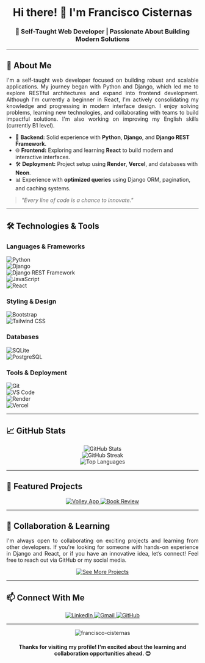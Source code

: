 <h1 align="center">Hi there! 👋 I'm Francisco Cisternas</h1>

<h3 align="center">🚀 Self-Taught Web Developer | Passionate About Building Modern Solutions</h3>

---

<h2>🌟 About Me</h2>

<p align="justify">
I'm a self-taught web developer focused on building robust and scalable applications. My journey began with Python and Django, which led me to explore RESTful architectures and expand into frontend development. Although I'm currently a beginner in React, I'm actively consolidating my knowledge and progressing in modern interface design. I enjoy solving problems, learning new technologies, and collaborating with teams to build impactful solutions. I'm also working on improving my English skills (currently B1 level).
</p>

- 🐍 **Backend:** Solid experience with **Python**, **Django**, and **Django REST Framework**.  
- 🌐 **Frontend:** Exploring and learning **React** to build modern and interactive interfaces.  
- 🛠️ **Deployment:** Project setup using **Render**, **Vercel**, and databases with **Neon**.  
- 📊 Experience with **optimized queries** using Django ORM, pagination, and caching systems.

> _"Every line of code is a chance to innovate."_

---

<h2>🛠️ Technologies & Tools</h2>

<h3>Languages & Frameworks</h3>

![Python](https://img.shields.io/badge/-Python-3776AB?style=flat-square&logo=python&logoColor=white)  
![Django](https://img.shields.io/badge/-Django-092E20?style=flat-square&logo=django&logoColor=white)  
![Django REST Framework](https://img.shields.io/badge/-DRF-FF1709?style=flat-square&logo=django&logoColor=white)  
![JavaScript](https://img.shields.io/badge/-JavaScript-F7DF1E?style=flat-square&logo=javascript&logoColor=black)  
![React](https://img.shields.io/badge/-React-61DAFB?style=flat-square&logo=react&logoColor=black)  

<h3>Styling & Design</h3>

![Bootstrap](https://img.shields.io/badge/-Bootstrap-7952B3?style=flat-square&logo=bootstrap&logoColor=white)  
![Tailwind CSS](https://img.shields.io/badge/-Tailwind_CSS-38B2AC?style=flat-square&logo=tailwind-css&logoColor=white)  

<h3>Databases</h3>

![SQLite](https://img.shields.io/badge/-SQLite-003B57?style=flat-square&logo=sqlite&logoColor=white)  
![PostgreSQL](https://img.shields.io/badge/-PostgreSQL-336791?style=flat-square&logo=postgresql&logoColor=white)  

<h3>Tools & Deployment</h3>

![Git](https://img.shields.io/badge/-Git-F05032?style=flat-square&logo=git&logoColor=white)  
![VS Code](https://img.shields.io/badge/-VS_Code-007ACC?style=flat-square&logo=visual-studio-code&logoColor=white)  
![Render](https://img.shields.io/badge/-Render-0466C8?style=flat-square&logo=render&logoColor=white)  
![Vercel](https://img.shields.io/badge/-Vercel-000000?style=flat-square&logo=vercel&logoColor=white)  

---

<h2>📈 GitHub Stats</h2>

<div align="center">
  <img src="https://github-readme-stats.vercel.app/api?username=Yustomper&show_icons=true&theme=radical" alt="GitHub Stats" />
</div>

<div align="center">
  <img src="https://github-readme-streak-stats.herokuapp.com/?user=Yustomper&theme=radical" alt="GitHub Streak" />
</div>

<div align="center">
  <img src="https://github-readme-stats.vercel.app/api/top-langs/?username=Yustomper&layout=compact&theme=radical" alt="Top Languages" />
</div>

---

<h2>🚀 Featured Projects</h2>

<div align="center">
  <a href="https://github.com/Yustomper/volley-2">
    <img src="https://github-readme-stats.vercel.app/api/pin/?username=Yustomper&repo=volley-2&theme=radical" alt="Volley App" />
  </a>
  <a href="https://github.com/Yustomper/Book-review">
    <img src="https://github-readme-stats.vercel.app/api/pin/?username=Yustomper&repo=Book-review&theme=radical" alt="Book Review" />
  </a>
</div>

---

<h2>🤝 Collaboration & Learning</h2>

<p align="justify">
I'm always open to collaborating on exciting projects and learning from other developers. If you're looking for someone with hands-on experience in Django and React, or if you have an innovative idea, let’s connect! Feel free to reach out via GitHub or my social media.
</p>

<div align="center">
  <a href="https://github.com/Yustomper?tab=repositories" target="_blank">
    <img src="https://img.shields.io/badge/See%20more%20projects-2ea44f?style=for-the-badge" alt="See More Projects" />
  </a>
</div>

---

<h2>📫 Connect With Me</h2>

<p align="center">
  <a href="https://linkedin.com/in/francisco-cisterna" target="_blank">
    <img src="https://img.shields.io/badge/-LinkedIn-0077B5?style=for-the-badge&logo=linkedin&logoColor=white" alt="LinkedIn" />
  </a>
  <a href="mailto:cpardofrancisco@gmail.com">
    <img src="https://img.shields.io/badge/-Gmail-D14836?style=for-the-badge&logo=gmail&logoColor=white" alt="Gmail" />
  </a>
  <a href="https://github.com/francisco-cisternas" target="_blank">
    <img src="https://img.shields.io/badge/GitHub-100000?style=for-the-badge&logo=github&logoColor=white" alt="GitHub" />
  </a>
</p>

---

<div align="center">
  <img src="https://komarev.com/ghpvc/?username=francisco-cisternas&label=Profile%20views&color=0e75b6&style=flat" alt="francisco-cisternas" />
</div>

<h4 align="center">Thanks for visiting my profile! I'm excited about the learning and collaboration opportunities ahead. 😊</h4>
